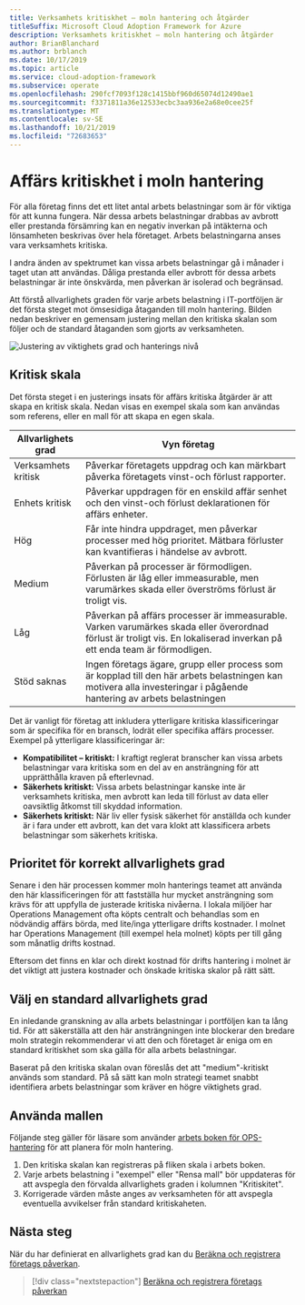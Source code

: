 ```yaml
---
title: Verksamhets kritiskhet – moln hantering och åtgärder
titleSuffix: Microsoft Cloud Adoption Framework for Azure
description: Verksamhets kritiskhet – moln hantering och åtgärder
author: BrianBlanchard
ms.author: brblanch
ms.date: 10/17/2019
ms.topic: article
ms.service: cloud-adoption-framework
ms.subservice: operate
ms.openlocfilehash: 290fcf7093f128c1415bbf960d65074d12490ae1
ms.sourcegitcommit: f3371811a36e12533ecbc3aa936e2a68e0cee25f
ms.translationtype: MT
ms.contentlocale: sv-SE
ms.lasthandoff: 10/21/2019
ms.locfileid: "72683653"
---
```

# <a name="business-criticality-in-cloud-management"></a>Affärs kritiskhet i moln hantering

För alla företag finns det ett litet antal arbets belastningar som är för viktiga för att kunna fungera. När dessa arbets belastningar drabbas av avbrott eller prestanda försämring kan en negativ inverkan på intäkterna och lönsamheten beskrivas över hela företaget. Arbets belastningarna anses vara verksamhets kritiska.

I andra änden av spektrumet kan vissa arbets belastningar gå i månader i taget utan att användas. Dåliga prestanda eller avbrott för dessa arbets belastningar är inte önskvärda, men påverkan är isolerad och begränsad.

Att förstå allvarlighets graden för varje arbets belastning i IT-portföljen är det första steget mot ömsesidiga åtaganden till moln hantering.
Bilden nedan beskriver en gemensam justering mellan den kritiska skalan som följer och de standard åtaganden som gjorts av verksamheten.

![Justering av viktighets grad och hanterings nivå](../../_images/manage/cloud-criticality-alignment.png)

## <a name="criticality-scale"></a>Kritisk skala

Det första steget i en justerings insats för affärs kritiska åtgärder är att skapa en kritisk skala. Nedan visas en exempel skala som kan användas som referens, eller en mall för att skapa en egen skala.

|Allvarlighets grad  |Vyn företag  |
|---------|---------|
|Verksamhets kritisk|Påverkar företagets uppdrag och kan märkbart påverka företagets vinst-och förlust rapporter.|
|Enhets kritisk|Påverkar uppdragen för en enskild affär senhet och den vinst-och förlust deklarationen för affärs enheter.|
|Hög|Får inte hindra uppdraget, men påverkar processer med hög prioritet. Mätbara förluster kan kvantifieras i händelse av avbrott.|
|Medium|Påverkan på processer är förmodligen. Förlusten är låg eller immeasurable, men varumärkes skada eller överströms förlust är troligt vis.|
|Låg|Påverkan på affärs processer är immeasurable. Varken varumärkes skada eller överordnad förlust är troligt vis. En lokaliserad inverkan på ett enda team är förmodligen.|
|Stöd saknas|Ingen företags ägare, grupp eller process som är kopplad till den här arbets belastningen kan motivera alla investeringar i pågående hantering av arbets belastningen|

Det är vanligt för företag att inkludera ytterligare kritiska klassificeringar som är specifika för en bransch, lodrät eller specifika affärs processer. Exempel på ytterligare klassificeringar är:

- **Kompatibilitet – kritiskt:** I kraftigt reglerat branscher kan vissa arbets belastningar vara kritiska som en del av en ansträngning för att upprätthålla kraven på efterlevnad.
- **Säkerhets kritiskt:** Vissa arbets belastningar kanske inte är verksamhets kritiska, men avbrott kan leda till förlust av data eller oavsiktlig åtkomst till skyddad information.
- **Säkerhets kritiskt:** När liv eller fysisk säkerhet för anställda och kunder är i fara under ett avbrott, kan det vara klokt att klassificera arbets belastningar som säkerhets kritiska.

## <a name="importance-of-accurate-criticality"></a>Prioritet för korrekt allvarlighets grad

Senare i den här processen kommer moln hanterings teamet att använda den här klassificeringen för att fastställa hur mycket ansträngning som krävs för att uppfylla de justerade kritiska nivåerna. I lokala miljöer har Operations Management ofta köpts centralt och behandlas som en nödvändig affärs börda, med lite/inga ytterligare drifts kostnader. I molnet har Operations Management (till exempel hela molnet) köpts per till gång som månatlig drifts kostnad.

Eftersom det finns en klar och direkt kostnad för drifts hantering i molnet är det viktigt att justera kostnader och önskade kritiska skalor på rätt sätt.

## <a name="select-a-default-criticality"></a>Välj en standard allvarlighets grad

En inledande granskning av alla arbets belastningar i portföljen kan ta lång tid. För att säkerställa att den här ansträngningen inte blockerar den bredare moln strategin rekommenderar vi att den och företaget är eniga om en standard kritiskhet som ska gälla för alla arbets belastningar.

Baserat på den kritiska skalan ovan föreslås det att "medium"-kritiskt används som standard. På så sätt kan moln strategi teamet snabbt identifiera arbets belastningar som kräver en högre viktighets grad.

## <a name="using-the-template"></a>Använda mallen

Följande steg gäller för läsare som använder [arbets boken för OPS-hantering](https://raw.githubusercontent.com/microsoft/CloudAdoptionFramework/master/manage/opsmanagementworkbook.xlsx) för att planera för moln hantering.

1. Den kritiska skalan kan registreras på fliken skala i arbets boken.
2. Varje arbets belastning i "exempel" eller "Rensa mall" bör uppdateras för att avspegla den förvalda allvarlighets graden i kolumnen "Kritiskitet".
3. Korrigerade värden måste anges av verksamheten för att avspegla eventuella avvikelser från standard kritiskaheten.

## <a name="next-steps"></a>Nästa steg

När du har definierat en allvarlighets grad kan du [Beräkna och registrera företags påverkan](./impact.md).

> [!div class="nextstepaction"]
> [Beräkna och registrera företags påverkan](./impact.md)
